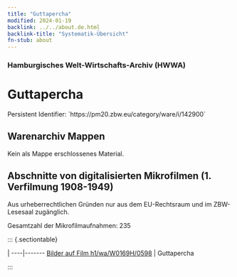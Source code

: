 ```yaml
---
title: "Guttapercha"
modified: 2024-01-19
backlink: ../../about.de.html
backlink-title: "Systematik-Übersicht"
fn-stub: about
---
```


### Hamburgisches Welt-Wirtschafts-Archiv (HWWA)

# Guttapercha

<div class="hint">Persistent Identifier: `https://pm20.zbw.eu/category/ware/i/142900`</div>







## Warenarchiv Mappen





Kein als Mappe erschlossenes Material.



<a id="filmsections" />

## Abschnitte von digitalisierten Mikrofilmen (1. Verfilmung 1908-1949)

<p>Aus urheberrechtlichen Gründen nur aus dem EU-Rechtsraum und im ZBW-Lesesaal zugänglich.</p>


<p>Gesamtzahl der Mikrofilmaufnahmen: 235</p>





::: {.sectiontable}

 | 
----|-------
<a class="btn" href="https://pm20.zbw.eu/film/h1/wa/W0169H/0598" rel="nofollow">Bilder auf Film h1/wa/W0169H/0598</a> | Guttapercha


:::
















